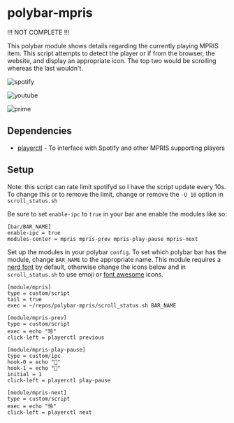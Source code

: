 # polybar-mpris

!!! NOT COMPLETE !!!

This polybar module shows details regarding the currently playing MPRIS item. This script attempts to detect the player or if from the browser, the website, and display an appropriate icon. The top two would be scrolling whereas the last wouldn't.

![spotify](screenshots/spotify.png)

![youtube](screenshots/youtube.png)

![prime](screenshots/prime.png)

## Dependencies

- [playerctl](https://github.com/altdesktop/playerctl#installing) - To interface with Spotify and other MPRIS supporting players

## Setup

Note: this script can rate limit spotifyd so I have the script update every 10s. To change this or to remove the limit, change or remove the `-U 10` option in `scroll_status.sh`

Be sure to set `enable-ipc` to `true` in your bar ane enable the modules like so:

```dosini
[bar/BAR_NAME]
enable-ipc = true
modules-center = mpris mpris-prev mpris-play-pause mpris-next
```

Set up the modules in your polybar `config`. To set which polybar bar has the module, change `BAR_NAME` to the appropriate name. This module requires a [nerd font](https://www.nerdfonts.com/) by default, otherwise change the icons below and in `scroll_status.sh` to use emoji or [font awesome](https://fontawesome.com/) icons.

```dosini
[module/mpris]
type = custom/script
tail = true
exec = ~/repos/polybar-mpris/scroll_status.sh BAR_NAME

[module/mpris-prev]
type = custom/script
exec = echo "玲"
click-left = playerctl previous

[module/mpris-play-pause]
type = custom/ipc
hook-0 = echo ""
hook-1 = echo ""
initial = 1
click-left = playerctl play-pause

[module/mpris-next]
type = custom/script
exec = echo "怜"
click-left = playerctl next
```

